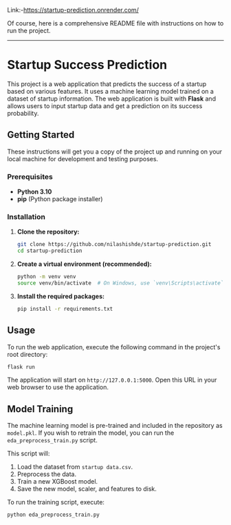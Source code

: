 Link:-https://startup-prediction.onrender.com/

Of course, here is a comprehensive README file with instructions on how to run the project.

-----

# Startup Success Prediction

This project is a web application that predicts the success of a startup based on various features. It uses a machine learning model trained on a dataset of startup information. The web application is built with **Flask** and allows users to input startup data and get a prediction on its success probability.

## Getting Started

These instructions will get you a copy of the project up and running on your local machine for development and testing purposes.

### Prerequisites

  * **Python 3.10**
  * **pip** (Python package installer)

### Installation

1.  **Clone the repository:**

    ```bash
    git clone https://github.com/nilashishde/startup-prediction.git
    cd startup-prediction
    ```

2.  **Create a virtual environment (recommended):**

    ```bash
    python -m venv venv
    source venv/bin/activate  # On Windows, use `venv\Scripts\activate`
    ```

3.  **Install the required packages:**

    ```bash
    pip install -r requirements.txt
    ```

## Usage

To run the web application, execute the following command in the project's root directory:

```bash
flask run
```

The application will start on `http://127.0.0.1:5000`. Open this URL in your web browser to use the application.

## Model Training

The machine learning model is pre-trained and included in the repository as `model.pkl`. If you wish to retrain the model, you can run the `eda_preprocess_train.py` script.

This script will:

1.  Load the dataset from `startup data.csv`.
2.  Preprocess the data.
3.  Train a new XGBoost model.
4.  Save the new model, scaler, and features to disk.

To run the training script, execute:

```bash
python eda_preprocess_train.py
```
